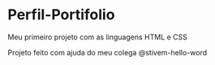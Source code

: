 # Perfil-Portifolio
Meu primeiro projeto com as linguagens HTML e CSS

Projeto feito com ajuda do meu colega @stivem-hello-word

